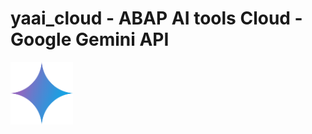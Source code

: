 # yaai_cloud - ABAP AI tools Cloud - Google Gemini API

<p>
  <img src="../images/Gemini_2024_icon.svg" alt="Google Gemini Logo" width="100px">
</p>